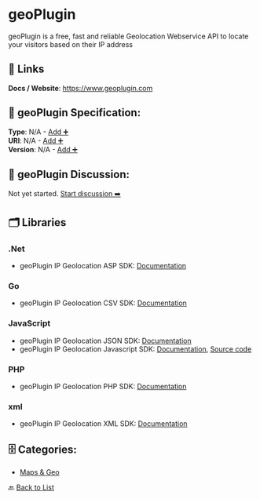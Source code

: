 # geoPlugin

geoPlugin is a free, fast and reliable Geolocation Webservice API to locate your visitors based on their IP address

##  🔗 Links
**Docs / Website**: https://www.geoplugin.com

## 🧬 geoPlugin Specification:
**Type**: N/A - [Add ➕](https://github.com/apis-list/apis-list/edit/main/apis.yaml#L23240)  
**URI**: N/A - [Add ➕](https://github.com/apis-list/apis-list/edit/main/apis.yaml#L23240)  
**Version**: N/A - [Add ➕](https://github.com/apis-list/apis-list/edit/main/apis.yaml#L23240)

## 💬 geoPlugin Discussion:
Not yet started. [Start discussion ➡️](https://github.com/apis-list/apis-list/discussions/new)

## 🗂️ Libraries
### .Net
- geoPlugin IP Geolocation ASP SDK: [Documentation](https://www.geoplugin.com/webservices/asp)
### Go
- geoPlugin IP Geolocation CSV SDK: [Documentation](https://www.geoplugin.com/webservices/csv)
### JavaScript
- geoPlugin IP Geolocation JSON SDK: [Documentation](https://www.geoplugin.com/webservices/json)
- geoPlugin IP Geolocation Javascript SDK: [Documentation](https://www.geoplugin.com/webservices/javascript), [Source code](http://www.geoplugin.net/javascript.gp)
### PHP
- geoPlugin IP Geolocation PHP SDK: [Documentation](https://www.geoplugin.com/webservices/php)
### xml
- geoPlugin IP Geolocation XML SDK: [Documentation](https://www.geoplugin.com/webservices/xml)


## 🗄️ Categories:
- [Maps & Geo](https://github.com/apis-list/apis-list#maps--geo-)

🔙  [Back to List](https://github.com/apis-list/apis-list)
